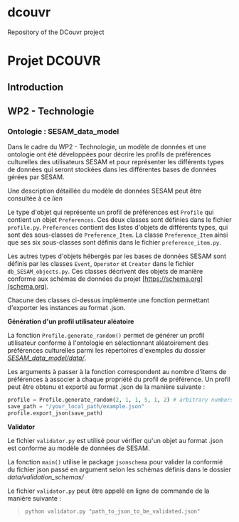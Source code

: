 # dcouvr
Repository of the DCouvr project

# Projet DCOUVR
## Introduction 

## WP2 - Technologie 

### Ontologie : SESAM_data_model

Dans le cadre du WP2 - Technologie, un modèle de données et une ontologie ont été développées pour décrire les profils de préférences culturelles des utilisateurs SESAM et pour représenter les différents types de données qui seront stockées dans les différentes bases de données gérées par SESAM.

Une description détaillée du modèle de données SESAM peut être consultée à ce *lien*

Le type d'objet qui représente un profil de préférences est `Profile` qui contient un objet `Preferences`. Ces deux classes sont définies dans le fichier `profile.py`. `Preferences` contient des listes d'objets de différents types, qui sont des sous-classes de `Preference_Item`. La classe `Preference_Item` ainsi que ses six sous-classes sont définis dans le fichier `preference_item.py`.

Les autres types d'objets hébergés par les bases de données SESAM sont définis par les classes `Event`, `Operator` et `Creator` dans le fichier `db_SESAM_objects.py`. Ces classes décrivent des objets de manière conforme aux schémas de données du projet [https://schema.org](schema.org). 

Chacune des classes ci-dessus implémente une fonction permettant d'exporter les instances au format .json. 

**Génération d'un profil utilisateur aléatoire**

La fonction `Profile.generate_random()` permet de générer un profil utilisateur conforme à l'ontologie en sélectionnant aléatoirement des préférences culturelles parmi les répertoires d'exemples du dossier [*SESAM_data_model/data/*](SESAM_data_model/data). 

Les arguments à passer à la fonction correspondent au nombre d'items de préférences à associer à chaque propriété du profil de préférence. 
Un profil peut être obtenu et exporté au format .json de la manière suivante : 

```python 
profile = Profile.generate_random(2, 1, 1, 5, 1, 2) # arbitrary numbers
save_path = "/your_local_path/example.json"
profile.export_json(save_path)
```


**Validator**

Le fichier `validator.py` est utilisé pour vérifier qu'un objet au format .json est conforme au modèle de données de SESAM. 

La fonction `main()` utilise le package `jsonschema` pour valider la conformié du fichier json passé en argument selon les schémas définis dans le dossier *data/validation_schemas/*  

Le fichier `validator.py` peut être appelé en ligne de commande de la manière suivante : 
> `python validator.py "path_to_json_to_be_validated.json"`


